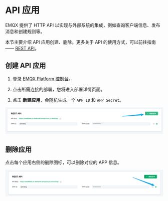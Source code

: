 # API 应用

EMQX 提供了 HTTP API 以实现与外部系统的集成，例如查询客户端信息、发布消息和创建规则等。

本节主要介绍 API 应用创建、删除。更多关于 API 的使用方式，可以前往指南 —— [REST API](../api.md)。

## 创建 API 应用

1. 登录 [EMQX Platform 控制台](https://cloud.emqx.com/console/)。

2. 点击所需连接的部署，您将进入部署详情页面。

3. 点击 **新建应用**，会随机生成一个 `APP ID` 和 `APP Secret`。

![添加应用](./_assets/app_add.png)

## 删除应用

点击每个应用右侧的删除图标，可以删除对应的 APP 信息。

![删除应用](./_assets/app_del.png)
